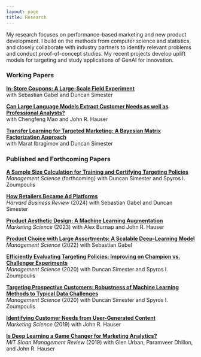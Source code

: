 ```yaml
---
layout: page
title: Research
---
```


My research focuses on performance-based marketing and new product development. I build on the methods from computer science and statistics, and closely collaborate with industry partners to identify relevant problems and conduct proof-of-concept studies. My recent projects develop uplift models for targeting and study applications of GenAI for innovation.

### Working Papers

<a href="/assets/papers/InStore Coupons Feb 2025.pdf">__In-Store Coupons: A Large-Scale Field Experiment__ </a><br>
with Sebastian Gabel and Duncan Simester

<a href="/assets/papers/GPT VOC Jan 2025 SSRN.pdf">__Can Large Language Models Extract Customer Needs as well as Professional Analysts?__ </a><br>
with Chengfeng Mao and John R. Hauser

<a href="/assets/papers/Transfer Learning for Targeting June 2025.pdf">__Transfer Learning for Targeted Marketing: A Bayesian Matrix Factorization Approach__ </a><br>
with Marat Ibragimov and Duncan Simester

### Published and Forthcoming Papers

<a href="https://doi.org/10.1287/mnsc.2022.02947"> __A Sample Size Calculation for Training and Certifying Targeting Policies__</a><br>
_Management Science_ (forthcoming) with Duncan Simester and Spyros I. Zoumpoulis

<a href="https://hbr.org/2024/06/how-retailers-became-ad-platforms"> __How Retailers Became Ad Platforms__</a><br>
_Harvard Business Review_ (2024) with Sebastian Gabel and Duncan Simester

<a href="https://doi.org/10.1287/mksc.2022.1429"> __Product Aesthetic Design: A Machine Learning Augmentation__</a><br>
_Marketing Science_ (2023) with Alex Burnap and John R. Hauser

<a href="https://doi.org/10.1287/mnsc.2021.3969"> __Product Choice with Large Assortments: A Scalable Deep-Learning Model__</a><br>
_Management Science_ (2022) with Sebastian Gabel

<a href="https://doi.org/10.1287/mnsc.2019.3379"> __Efficiently Evaluating Targeting Policies: Improving on Champion vs. Challenger Experiments__</a><br>
_Management Science_ (2020) with Duncan Simester and Spyros I. Zoumpoulis

<a href="https://doi.org/10.1287/mnsc.2019.3308"> __Targeting Prospective Customers: Robustness of Machine Learning Methods to Typical Data Challenges__</a><br>
_Management Science_ (2020) with Duncan Simester and Spyros I. Zoumpoulis

<a href="https://doi.org/10.1287/mksc.2018.1123"> __Identifying Customer Needs from User-Generated Content__</a><br>
_Marketing Science_ (2019) with John R. Hauser

<a href="https://sloanreview.mit.edu/article/is-deep-learning-a-game-changer-for-marketing-analytics/"> __Is Deep Learning a Game Changer for Marketing Analytics?__</a><br>
_MIT Sloan Management Review_ (2019) with Glen Urban, Paramveer Dhillon, and John R. Hauser

